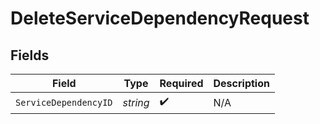# DeleteServiceDependencyRequest


## Fields

| Field                 | Type                  | Required              | Description           |
| --------------------- | --------------------- | --------------------- | --------------------- |
| `ServiceDependencyID` | *string*              | :heavy_check_mark:    | N/A                   |